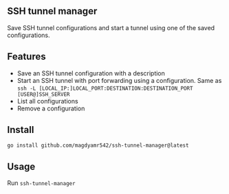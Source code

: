 ## SSH tunnel manager
Save SSH tunnel configurations and start a tunnel using one of the saved configurations.

## Features
- Save an SSH tunnel configuration with a description
- Start an SSH tunnel with port forwarding using a configuration. Same as `ssh -L [LOCAL_IP:]LOCAL_PORT:DESTINATION:DESTINATION_PORT [USER@]SSH_SERVER`
- List all configurations
- Remove a configuration

## Install 
`go install github.com/magdyamr542/ssh-tunnel-manager@latest`

## Usage
Run `ssh-tunnel-manager`

